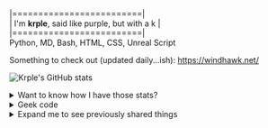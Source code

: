 |=========================|<br>
| I'm **krple**, said like purple, but with a k |<br>
|=========================|<br>
Python, MD, Bash, HTML, CSS, Unreal Script<br>

Something to check out (updated daily...ish): https://windhawk.net/

![Krple's GitHub stats](https://github-readme-stats.vercel.app/api?username=krple&show=prs_merged,prs_merged_percentage&show_icons=true&hide=issues&bg_color=00000000&border_color=00000000&icon_color=1f6feb&title_color=1f6feb&text_color=7d8590)

<details>
  <summary>Want to know how I have those stats?</summary>
Click this! https://github.com/anuraghazra/github-readme-stats
</details>

<details>
  <summary>Geek code</summary>
-----------~=END GEEK CODE VERSION 6.0=~-----------<br>
GCS+(+++) !A B:++:--:_:--:_: C? D+:- CM+++ MW11<br>
ULA+ MC- Lpy+/Llua/Ljs- IO_:--(_) PGP++ G:kurple<br>
E_ H_(+) PS+ PSS+ PSG+++ PE++ TSWcw++ TSWman+<br>
TSWbob+ TSWv- BK_ KX+ RPG+ R++ Any/All--- ENFP-T<br>
-----------~=END GEEK CODE VERSION 6.0=~-----------<br>
<br>
Huh? What is GEEK CODE, what's all this gibberish?<br>
https://github.com/telavivmakers/geek_code
</details>
</details>
<details>
  <summary>Expand me to see previously shared things</summary>
https://librewolf.net/ 
</details>
  
